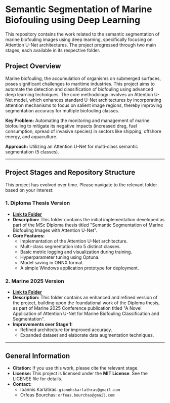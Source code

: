# Semantic Segmentation of Marine Biofouling using Deep Learning

This repository contains the work related to the semantic segmentation of marine biofouling images using deep learning, specifically focusing on Attention U-Net architectures. The project progressed through two main stages, each available in its respective folder.

## Project Overview

Marine biofouling, the accumulation of organisms on submerged surfaces, poses significant challenges to maritime industries. This project aims to automate the detection and classification of biofouling using advanced deep learning techniques. The core methodology involves an Attention U-Net model, which enhances standard U-Net architectures by incorporating attention mechanisms to focus on salient image regions, thereby improving segmentation accuracy for multiple biofouling classes.

**Key Problem:** Automating the monitoring and management of marine biofouling to mitigate its negative impacts (increased drag, fuel consumption, spread of invasive species) in sectors like shipping, offshore energy, and aquaculture.

**Approach:** Utilizing an Attention U-Net for multi-class semantic segmentation (5 classes).

---

## Project Stages and Repository Structure

This project has evolved over time. Please navigate to the relevant folder based on your interest:

### 1. Diploma Thesis Version

* **[Link to Folder](./Diploma-Thesis/)**
* **Description:** This folder contains the initial implementation developed as part of the MSc Diploma thesis titled "Semantic Segmentation of Marine Biofouling Images with Attention U-Net".
* **Core Features:**
    * Implementation of the Attention U-Net architecture.
    * Multi-class segmentation into 5 distinct classes.
    * Basic metric logging and visualization during training.
    * Hyperparameter tuning using Optuna.
    * Model saving in ONNX format.
    * A simple Windows application prototype for deployment.

### 2. Marine 2025 Version

* **[Link to Folder](./Marine-2025/)**
* **Description:** This folder contains an enhanced and refined version of the project, building upon the foundational work of the Diploma thesis, as part of Marine 2025 Conference publication titled "A Novel Application of Attention U-Net for Marine Biofouling Classification and Segmentation".
* **Improvements over Stage 1:**
    * Refined architecture for improved accuracy.
    * Expanded dataset and elaborate data augmentation techniques.

---

## General Information

* **Citation:** If you use this work, please cite the relevant stage.
* **License:** This project is licensed under the **MIT License**. See the LICENSE file for details.
* **Contact:**
    * Ioannis Karlatiras: `giannhskarlathras@gmail.com`
    * Orfeas Bourchas: `orfeas.bourchas@gmail.com`
